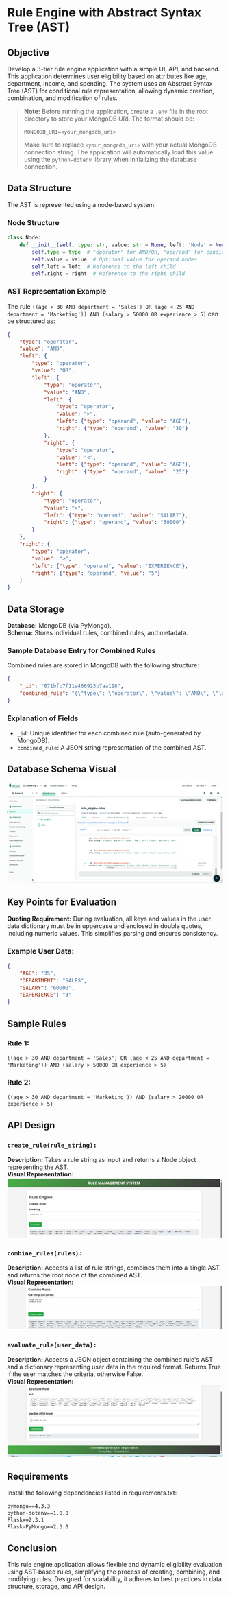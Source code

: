 # Rule Engine with Abstract Syntax Tree (AST)

## Objective
Develop a 3-tier rule engine application with a simple UI, API, and backend. This application determines user eligibility based on attributes like age, department, income, and spending. The system uses an Abstract Syntax Tree (AST) for conditional rule representation, allowing dynamic creation, combination, and modification of rules.

> **Note:** Before running the application, create a `.env` file in the root directory to store your MongoDB URI. The format should be:
>
> ```plaintext
> MONGODB_URI=<your_mongodb_uri>
> ```
>
> Make sure to replace `<your_mongodb_uri>` with your actual MongoDB connection string. The application will automatically load this value using the `python-dotenv` library when initializing the database connection.

## Data Structure

The AST is represented using a node-based system.

### Node Structure
```python
class Node:
    def __init__(self, type: str, value: str = None, left: 'Node' = None, right: 'Node' = None):
        self.type = type  # "operator" for AND/OR, "operand" for conditions
        self.value = value  # Optional value for operand nodes
        self.left = left  # Reference to the left child
        self.right = right  # Reference to the right child
```

### AST Representation Example
The rule `((age > 30 AND department = 'Sales') OR (age < 25 AND department = 'Marketing')) AND (salary > 50000 OR experience > 5)` can be structured as:

```json
{
    "type": "operator",
    "value": "AND",
    "left": {
        "type": "operator",
        "value": "OR",
        "left": {
            "type": "operator",
            "value": "AND",
            "left": {
                "type": "operator",
                "value": ">",
                "left": {"type": "operand", "value": "AGE"},
                "right": {"type": "operand", "value": "30"}
            },
            "right": {
                "type": "operator",
                "value": "<",
                "left": {"type": "operand", "value": "AGE"},
                "right": {"type": "operand", "value": "25"}
            }
        },
        "right": {
            "type": "operator",
            "value": ">",
            "left": {"type": "operand", "value": "SALARY"},
            "right": {"type": "operand", "value": "50000"}
        }
    },
    "right": {
        "type": "operator",
        "value": ">",
        "left": {"type": "operand", "value": "EXPERIENCE"},
        "right": {"type": "operand", "value": "5"}
    }
}
```

## Data Storage
**Database:** MongoDB (via PyMongo).  
**Schema:** Stores individual rules, combined rules, and metadata.

### Sample Database Entry for Combined Rules
Combined rules are stored in MongoDB with the following structure:

```json
{
    "_id": "671bfb7f11e466923b7aa118",
    "combined_rule": "{\"type\": \"operator\", \"value\": \"AND\", \"left\": {\"type\": \"operator\", \"value\": \"OR\", \"left\": ...}}"
}
```

### Explanation of Fields
- `_id`: Unique identifier for each combined rule (auto-generated by MongoDB).
- `combined_rule`: A JSON string representation of the combined AST.

## Database Schema Visual
![Visual Representation of Database Schema](images/mongodb_schema.png)

## Key Points for Evaluation
**Quoting Requirement:** During evaluation, all keys and values in the user data dictionary must be in uppercase and enclosed in double quotes, including numeric values. This simplifies parsing and ensures consistency.

### Example User Data:

```json
{
    "AGE": "35",
    "DEPARTMENT": "SALES",
    "SALARY": "60000",
    "EXPERIENCE": "3"
}
```

## Sample Rules
### Rule 1:
```plaintext
((age > 30 AND department = 'Sales') OR (age < 25 AND department = 'Marketing')) AND (salary > 50000 OR experience > 5)
```
### Rule 2:
```plaintext
((age > 30 AND department = 'Marketing')) AND (salary > 20000 OR experience > 5)
```

## API Design
### `create_rule(rule_string):`
**Description:** Takes a rule string as input and returns a Node object representing the AST.  
**Visual Representation:** ![Visual Representation of create_rule](images/create_rule.png)

### `combine_rules(rules):`
**Description:** Accepts a list of rule strings, combines them into a single AST, and returns the root node of the combined AST.  
**Visual Representation:** ![Visual Representation of combine_rules](images/combine_rules.png)

### `evaluate_rule(user_data):`
**Description:** Accepts a JSON object containing the combined rule's AST and a dictionary representing user data in the required format. Returns True if the user matches the criteria, otherwise False.  
**Visual Representation:** ![Visual Representation of evaluate_rule](images/evaluate_rule.png)

## Requirements
Install the following dependencies listed in requirements.txt:

```plaintext
pymongo==4.3.3
python-dotenv==1.0.0
Flask==2.3.1
Flask-PyMongo==2.3.0
```

## Conclusion
This rule engine application allows flexible and dynamic eligibility evaluation using AST-based rules, simplifying the process of creating, combining, and modifying rules. Designed for scalability, it adheres to best practices in data structure, storage, and API design.
